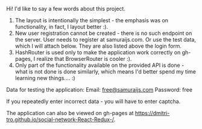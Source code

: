 Hi!
I'd like to say a few words about this project.

1. The layout is intentionally the simplest - the emphasis was on functionality, in fact, I layout better :).
2. New user registration cannot be created - there is no such endpoint on the server. User needs to register at samuraijs.com. Or use the test data, which I will attach below. They are also listed above the login form.
3. HashRouter is used only to make the application work correctly on gh-pages, I realize that BrowserRouter is cooler :).
4. Only part of the functionality available on the provided API is done - what is not done is done similarly, which means I'd better spend my time learning new things.... :)
   
Data for testing the application:
Email: free@samuraijs.com
Password: free

If you repeatedly enter incorrect data - you will have to enter captcha.

The application can also be viewed on gh-pages at https://dmitri-tro.github.io/social-network-React-Redux-/.
